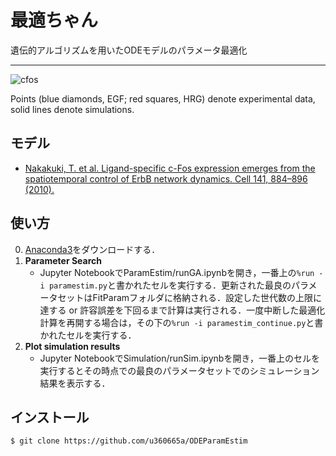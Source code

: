 # 最適ちゃん
遺伝的アルゴリズムを用いたODEモデルのパラメータ最適化
***
![cfos](https://user-images.githubusercontent.com/31299606/50464653-81b02700-09d5-11e9-910a-e3e2dcbd4fdd.png)

 Points (blue diamonds, EGF; red squares, HRG) denote experimental data, solid lines denote simulations.

## モデル

- [Nakakuki, T. et al. Ligand-specific c-Fos expression emerges from the spatiotemporal control of ErbB network dynamics. Cell 141, 884–896 (2010).](https://www.cell.com/cell/fulltext/S0092-8674(10)00373-9)

## 使い方

0. [Anaconda3](https://www.anaconda.com/)をダウンロードする．
1. **Parameter Search**
    - Jupyter NotebookでParamEstim/runGA.ipynbを開き，一番上の`%run -i paramestim.py`と書かれたセルを実行する．更新された最良のパラメータセットはFitParamフォルダに格納される．設定した世代数の上限に達する or 許容誤差を下回るまで計算は実行される．一度中断した最適化計算を再開する場合は，その下の`%run -i paramestim_continue.py`と書かれたセルを実行する．
2. **Plot simulation results**
    - Jupyter NotebookでSimulation/runSim.ipynbを開き，一番上のセルを実行するとその時点での最良のパラメータセットでのシミュレーション結果を表示する．

## インストール
    $ git clone https://github.com/u360665a/ODEParamEstim